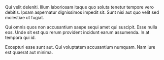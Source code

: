 Qui velit deleniti. Illum laboriosam itaque quo soluta tenetur tempore vero debitis. Ipsam aspernatur dignissimos impedit sit. Sunt nisi aut quo velit sed molestiae ut fugiat.
 Qui omnis quos non accusantium saepe sequi amet qui suscipit. Esse nulla eos. Unde sit est quo rerum provident incidunt earum assumenda. In at tempora qui id.
 Excepturi esse sunt aut. Qui voluptatem accusantium numquam. Nam iure est quaerat aut minima.
